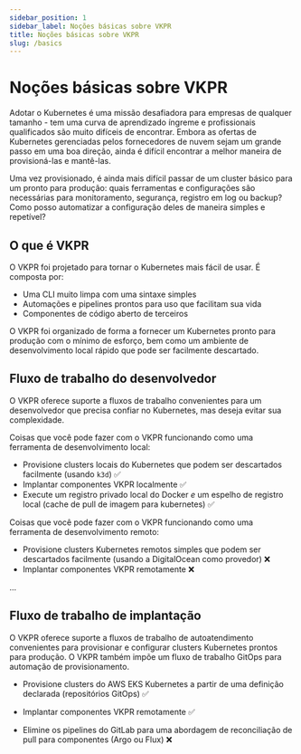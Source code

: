 ```yaml
---
sidebar_position: 1
sidebar_label: Noções básicas sobre VKPR
title: Noções básicas sobre VKPR
slug: /basics
---
```


# Noções básicas sobre VKPR

Adotar o Kubernetes é uma missão desafiadora para empresas de qualquer tamanho - tem uma curva de aprendizado íngreme e profissionais qualificados são muito difíceis de encontrar. Embora as ofertas de Kubernetes gerenciadas pelos fornecedores de nuvem sejam um grande passo em uma boa direção, ainda é difícil encontrar a melhor maneira de provisioná-las e mantê-las.

Uma vez provisionado, é ainda mais difícil passar de um cluster básico para um pronto para produção: quais ferramentas e configurações são necessárias para monitoramento, segurança, registro em log ou backup? Como posso automatizar a configuração deles de maneira simples e repetível?

## O que é VKPR

O VKPR foi projetado para tornar o Kubernetes mais fácil de usar. É composta por:

- Uma CLI muito limpa com uma sintaxe simples
- Automações e pipelines prontos para uso que facilitam sua vida
- Componentes de código aberto de terceiros

O VKPR foi organizado de forma a fornecer um Kubernetes pronto para produção com o mínimo de esforço, bem como um ambiente de desenvolvimento local rápido que pode ser facilmente descartado.

## Fluxo de trabalho do desenvolvedor

O VKPR oferece suporte a fluxos de trabalho convenientes para um desenvolvedor que precisa confiar no Kubernetes, mas deseja evitar sua complexidade.

Coisas que você pode fazer com o VKPR funcionando como uma ferramenta de desenvolvimento local:

- Provisione clusters locais do Kubernetes que podem ser descartados facilmente (usando `k3d`) &#9989;
- Implantar componentes VKPR localmente &#9989;
- Execute um registro privado local do Docker *e* um espelho de registro local (cache de pull de imagem para kubernetes) &#9989;

Coisas que você pode fazer com o VKPR funcionando como uma ferramenta de desenvolvimento remoto:

- Provisione clusters Kubernetes remotos simples que podem ser descartados facilmente (usando a DigitalOcean como provedor) &#10060;
- Implantar componentes VKPR remotamente &#10060;

...

## Fluxo de trabalho de implantação

O VKPR oferece suporte a fluxos de trabalho de autoatendimento convenientes para provisionar e configurar clusters Kubernetes prontos para produção. 
O VKPR também impõe um fluxo de trabalho GitOps para automação de provisionamento.

- Provisione clusters do AWS EKS Kubernetes a partir de uma definição declarada (repositórios GitOps) &#9989;
- Implantar componentes VKPR remotamente &#9989;

- Elimine os pipelines do GitLab para uma abordagem de reconciliação de pull para componentes (Argo ou Flux) &#10060;
